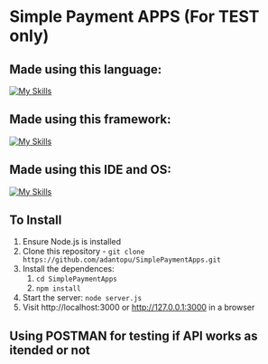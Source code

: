 # Simple Payment APPS (For TEST only)


## Made using this language:
[![My Skills](https://skillicons.dev/icons?i=js,html,css)](https://skillicons.dev)

## Made using this framework:
[![My Skills](https://skillicons.dev/icons?i=nodejs,tailwind,npm)](https://skillicons.dev)

## Made using this IDE and OS:
[![My Skills](https://skillicons.dev/icons?i=vscodium,mint)](https://skillicons.dev)


## To Install

1. Ensure Node.js is installed
2. Clone this repository - `git clone https://github.com/adantopu/SimplePaymentApps.git`
3. Install the dependences:
    1. `cd SimplePaymentApps`
    2. `npm install`
4. Start the server: `node server.js`
5. Visit http://localhost:3000 or http://127.0.0.1:3000 in a browser

## Using POSTMAN for testing if API works as itended or not
